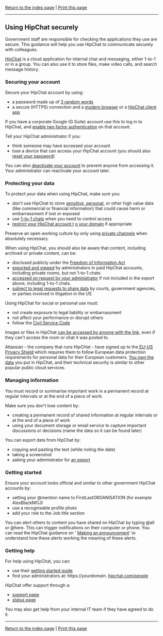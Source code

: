 [Return to the index page](/using-cloud/) | [Print this page](https://gitprint.com/alphagov/using-cloud/blob/master/help-for-end-users/HipChat/Using-HipChat-securely.md)

***

## Using HipChat securely

Government staff are responsible for checking the applications they use are secure. This guidance will help you use HipChat to communicate securely with colleagues.

[HipChat](https://www.atlassian.com/software/hipchat) is a cloud application for internal chat and messaging, either 1-to-1 or in a group. You can also use it to store files, make video calls, and search message history.

### Securing your account

Secure your HipChat account by using:

- a password made up of [3 random words](https://www.ncsc.gov.uk/blog-post/three-random-words-or-thinkrandom-0)
- a secure (HTTPS) connection and a [ ](https://whatbrowser.org/) [modern browser](https://whatbrowser.org/) or a [ ](https://www.hipchat.com/downloads) [HipChat client app](https://www.hipchat.com/downloads)

If you have a corporate Google (G Suite) account use this to log in to HipChat, and [enable two factor authentication](https://www.google.com/landing/2step/) on that account.

Tell your HipChat administrator if you:

- think someone may have accessed your account
- lose a device that can access your HipChat account (you should also [reset your password](https://confluence.atlassian.com/hipchat/your-profile-753404078.html))

You can also [deactivate your account](https://confluence.atlassian.com/hipchatkb/deleting-your-account-753404162.html) to prevent anyone from accessing it. Your administrator can reactivate your account later.

### Protecting your data

To protect your data when using HipChat, make sure you:

- don&#39;t use HipChat to store [ ](https://ico.org.uk/for-organisations/guide-to-data-protection/key-definitions/) [sensitive, personal](https://ico.org.uk/for-organisations/guide-to-data-protection/key-definitions/), or other high value data (like commercial or financial information) that could cause harm or embarrassment if lost or exposed
- use [1-to-1 chats](https://confluence.atlassian.com/hipchat/chat-in-rooms-740001121.html) when you need to control access
- [restrict your HipChat account t](https://blog.hipchat.com/2016/04/25/domain-validated-signups-save-admins-time/) [o your domain](https://blog.hipchat.com/2016/04/25/domain-validated-signups-save-admins-time/) if appropriate

Preserve an open working culture by only using  [private channels](https://confluence.atlassian.com/hipchat/chat-in-rooms-740001121.html) when absolutely necessary.

When using HipChat, you should also be aware that content, including archived or private content, can be:

- disclosed publicly under the [ ](https://ico.org.uk/for-organisations/guide-to-freedom-of-information/what-is-the-foi-act/) [Freedom of Information Act](https://ico.org.uk/for-organisations/guide-to-freedom-of-information/what-is-the-foi-act/)
- [exported and viewed](https://confluence.atlassian.com/hipchatkb/exporting-chat-history-753404166.html) by administrators in paid HipChat accounts, including private rooms, but not 1-to-1 chats
- [accessed on request by your administrator](https://confluence.atlassian.com/hipchat/chat-history-744525822.html) if not included in the export above, including 1-to-1 chats.
- [subject to legal requests to share data](https://www.atlassian.com/legal/privacy-policy) by courts, government agencies, or parties involved in litigation in the US

Using HipChat for social or personal use must:

- not create exposure to legal liability or embarrassment
- not affect your performance or disrupt others
- follow the  [Civil Service Code](https://www.gov.uk/government/publications/civil-service-code/the-civil-service-code)

Images or files in HipChat [can be accessed by anyone with the link](https://confluence.atlassian.com/hipchat/share-files-744525756.html), even if they can&#39;t access the room or chat it was posted to.

Atlassian - the company that runs HipCHat - have signed up to the [EU-US Privacy Shield](https://www.atlassian.com/legal/privacy-policy) which requires them to follow European data protection requirements for personal data for their European customers. [You own the data](https://www.atlassian.com/legal/privacy-policy) you put in HipChat, and their technical security is similar to other popular public cloud services.

### Managing information

You must record or summarise important work in a permanent record at regular intervals or at the end of a piece of work.

Make sure you don&#39;t lose content by:

- creating a permanent record of shared information at regular intervals or at the end of a piece of work
- using your document storage or email service to capture important discussions or decisions (name the data so it can be found later)

You can export data from HipChat by:

- copying and pasting the text (while noting the date)
- taking a screenshot
- asking your administrator for [an export](https://confluence.atlassian.com/hipchatkb/exporting-chat-history-753404166.html)

### Getting started

Ensure your account looks official and similar to other government HipChat accounts by:

- setting your @mention name to FirstLastORGANISATION (for example AlexBlackMOJ)
- use a recognisable profile photo
- add your role to the Job title section

You can alert others to content you have shared on HipChat by typing @all or @here. This can trigger notifications on their computer or phone. You can read the HipChat guidance on &#39; [Making an announcement](https://get.slack.help/hc/en-us/articles/202009646-Make-an-announcement)&#39; to understand how these alerts working the meaning of these alerts.

### Getting help

For help using HipChat, you can:

- use their [getting started guide](https://confluence.atlassian.com/get-started-with-hipchat/get-started-with-hipchat-854033505.html)
- find your administrators at: https://_yourdomain_. [hipchat.com/people](http://hipchat.com/people)

HipChat offer support through a:

- [support page](https://support.atlassian.com/)
- [status page](https://status.hipchat.com/)

You may also get help from your internal IT team if they have agreed to do it.

***

[Return to the index page](/using-cloud/) | [Print this page](https://gitprint.com/alphagov/using-cloud/blob/master/help-for-end-users/HipChat/Using-HipChat-securely.md)
